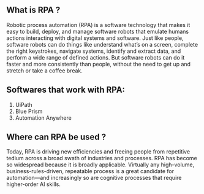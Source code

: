 ## What is RPA ?

Robotic process automation (RPA) is a software technology that makes it easy to build, deploy, and manage software robots that emulate humans actions interacting with digital systems and software. Just like people, software robots can do things like understand what’s on a screen, complete the right keystrokes, navigate systems, identify and extract data, and perform a wide range of defined actions. But software robots can do it faster and more consistently than people, without the need to get up and stretch or take a coffee break.

## Softwares that work with RPA:
1. UiPath
2. Blue Prism
3. Automation Anywhere

## Where can RPA be used ?
Today, RPA is driving new efficiencies and freeing people from repetitive tedium across a broad swath of industries and processes.
RPA has become so widespread because it is broadly applicable. Virtually any high-volume, business-rules-driven, repeatable process is a great candidate for automation—and increasingly so are cognitive processes that require higher-order AI skills.
